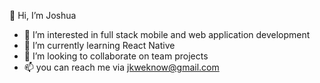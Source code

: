   👋 Hi, I’m Joshua
- 👀 I’m interested in full stack mobile and web application development
- 🌱 I’m currently learning React Native
- 💞️ I’m looking to collaborate on team projects
- 📫 you can reach me via jkweknow@gmail.com

<!---
jhaykayy/jhaykayy is a ✨ special ✨ repository because its `README.md` (this file) appears on your GitHub profile.
You can click the Preview link to take a look at your changes.
--->

